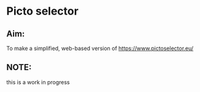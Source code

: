 # Picto selector

## Aim:
To make a simplified, web-based version of https://www.pictoselector.eu/ 

## NOTE:
this is a work in progress 



